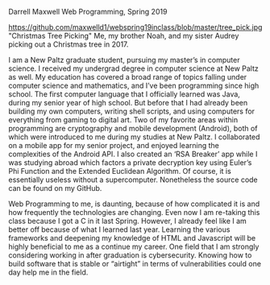 Darrell Maxwell
Web Programming, Spring 2019

https://github.com/maxwelld1/webspring19inclass/blob/master/tree_pick.jpg "Christmas Tree Picking"
Me, my brother Noah, and my sister Audrey picking out a Christmas tree in 2017.

I am a New Paltz graduate student, pursuing my master’s in computer science. I received my undergrad degree in computer science at New Paltz as well. My education has covered a broad range of topics falling under computer science and mathematics, and I’ve been programming since high school. The first computer language that I officially learned was Java, during my senior year of high school. But before that I had already been building my own computers, writing shell scripts, and using computers for everything from gaming to digital art. Two of my favorite areas within programming are cryptography and mobile development (Android), both of which were introduced to me during my studies at New Paltz. I collaborated on a mobile app for my senior project, and enjoyed learning the complexities of the Android API. I also created an ‘RSA Breaker’ app while I was studying abroad which factors a private decryption key using Euler’s Phi Function and the Extended Euclidean Algorithm. Of course, it is essentially useless without a supercomputer. Nonetheless the source code can be found on my GitHub.

Web Programming to me, is daunting, because of how complicated it is and how frequently the technologies are changing. Even now I am re-taking this class because I got a C in it last Spring. However, I already feel like I am better off because of what I learned last year. Learning the various frameworks and deepening my knowledge of HTML and Javascript will be highly beneficial to me as a continue my career. One field that I am strongly considering working in after graduation is cybersecurity. Knowing how to build software that is stable or “airtight” in terms of vulnerabilities could one day help me in the field.
